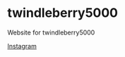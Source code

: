 # twindleberry5000
Website for twindleberry5000

[Instagram](https://instagram.com/twindleberrymusic)
